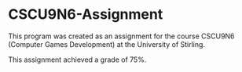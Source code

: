 # CSCU9N6-Assignment
This program was created as an assignment for the course CSCU9N6 (Computer Games Development) at the University of Stirling.

This assignment achieved a grade of 75%.
